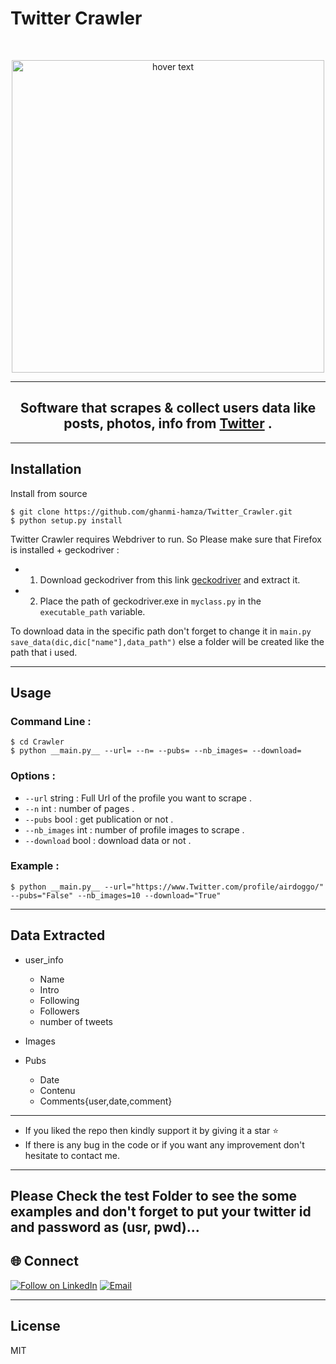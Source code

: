 # Twitter Crawler
<br>
<p align="center">
  <img src="https://www.bestproxyreviews.com/wp-content/uploads/2020/05/Twitter-Scraper.jpg" width="500" title="hover text">
</p>
<hr>
<h2 align="center">
  Software that <b>scrapes & collect</b> users data like posts, photos, info from <a target="_blank", href="https://www.twitter.com/"> Twitter</a> .
</h2>
<hr>

## Installation
Install from source
```
$ git clone https://github.com/ghanmi-hamza/Twitter_Crawler.git
$ python setup.py install
```
Twitter Crawler requires Webdriver to run. So Please make sure that Firefox is installed + geckodriver :
- 1) Download  geckodriver from this link [geckodriver](https://github.com/mozilla/geckodriver/releases) and extract it.
- 2) Place the path of geckodriver.exe in `myclass.py` in the `executable_path` variable.
  
To download data in the specific path don't forget to change it in `main.py` `save_data(dic,dic["name"],data_path")` else a folder will be created like the path that i used.

<hr>

## Usage

### Command Line : 

```
$ cd Crawler
$ python __main.py__ --url= --n= --pubs= --nb_images= --download=
```

### Options :
- ````--url```` <a>string</a> : Full Url of the profile you want to scrape .
- ````--n```` <a>int</a> : number of pages .
- ````--pubs```` <a>bool</a> : get publication or not .
- ````--nb_images```` <a>int</a> : number of profile images to scrape .
- ````--download```` <a>bool</a> : download data or not .

### Example : 

```
$ python __main.py__ --url="https://www.Twitter.com/profile/airdoggo/" --pubs="False" --nb_images=10 --download="True"
```
<hr>

## Data Extracted 
- user_info
  - Name
  - Intro
  - Following
  - Followers
  - number of tweets
  
- Images
- Pubs
  - Date
  - Contenu
  - Comments{user,date,comment}

<hr>

- If you liked the repo then kindly support it by giving it a star ⭐
- If there is any bug in the code or if you want any improvement don't hesitate to contact me.
<hr>

## Please Check the test Folder to see the some examples and don't forget to put your twitter id and password as (usr, pwd)...


<h2 align="left">🌐 Connect</h2>
<p align="left">
  <a href="https://www.linkedin.com/in/hamza-ghanmi-b8a125183/"><img title="Follow on LinkedIn" src="https://img.shields.io/badge/LinkedIn-0077B5?style=for-the-badge&logo=linkedin&logoColor=white"/></a>
  <a href="mailto:hamza.ghanmi56@gmail.com"><img title="Email" src="https://img.shields.io/badge/Gmail-D14836?style=for-the-badge&logo=gmail&logoColor=white"/></a>


</p>
<hr>

License
----
MIT
